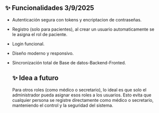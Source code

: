 
## ✨ Funcionalidades 3/9/2025
- Autenticación segura con tokens y encriptacion de contraseñas.
- Registro (solo para pacientes), al crear un usuario automaticamente se le asigna el rol de paciente.
- Login funcional.
- Diseño moderno y responsivo.
- Sincronización total de Base de datos-Backend-Fronted.

  ## ✨ Idea a futuro
  Para otros roles (como médico o secretario), lo ideal es que solo el administrador pueda asignar esos roles a los usuarios.
  Esto evita que cualquier persona se registre directamente como médico o secretario, manteniendo el control y la seguridad del sistema.

